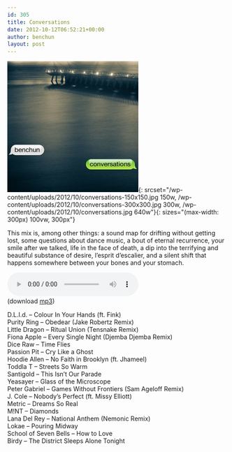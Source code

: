 ```yaml
---
id: 305
title: Conversations
date: 2012-10-12T06:52:21+00:00
author: benchun
layout: post
---
```

![Conversations](/wp-content/uploads/2012/10/conversations-300x300.jpg){: srcset="/wp-content/uploads/2012/10/conversations-150x150.jpg 150w, /wp-content/uploads/2012/10/conversations-300x300.jpg 300w, /wp-content/uploads/2012/10/conversations.jpg 640w"}{: sizes="(max-width: 300px) 100vw, 300px"}

This mix is, among other things: a sound map for drifting without getting lost, some questions about dance music, a bout of eternal recurrence, your smile after we talked, life in the face of death, a dip into the terrifying and beautiful substance of desire, l&#8217;esprit d&#8217;escalier, and a silent shift that happens somewhere between your bones and your stomach.

<audio src="http://mp3.benchun.net/benchun-conversations.mp3" preload="auto" controls></audio>  
(download [mp3](http://mp3.benchun.net/benchun-conversations.mp3))

D.L.I.d. &#8211; Colour In Your Hands (ft. Fink)  
Purity Ring &#8211; Obedear (Jake Robertz Remix)  
Little Dragon &#8211; Ritual Union (Tensnake Remix)  
Fiona Apple &#8211; Every Single Night (Djemba Djemba Remix)  
Dice Raw &#8211; Time Flies  
Passion Pit &#8211; Cry Like a Ghost  
Hoodie Allen &#8211; No Faith in Brooklyn (ft. Jhameel)  
Toddla T &#8211; Streets So Warm  
Santigold &#8211; This Isn&#8217;t Our Parade  
Yeasayer &#8211; Glass of the Microscope  
Peter Gabriel &#8211; Games Without Frontiers (Sam Ageloff Remix)  
J. Cole &#8211; Nobody&#8217;s Perfect (ft. Missy Elliott)  
Metric &#8211; Dreams So Real  
M!NT &#8211; Diamonds  
Lana Del Rey &#8211; National Anthem (Nemonic Remix)  
Lokae &#8211; Pouring Midway  
School of Seven Bells &#8211; How to Love  
Birdy &#8211; The District Sleeps Alone Tonight
